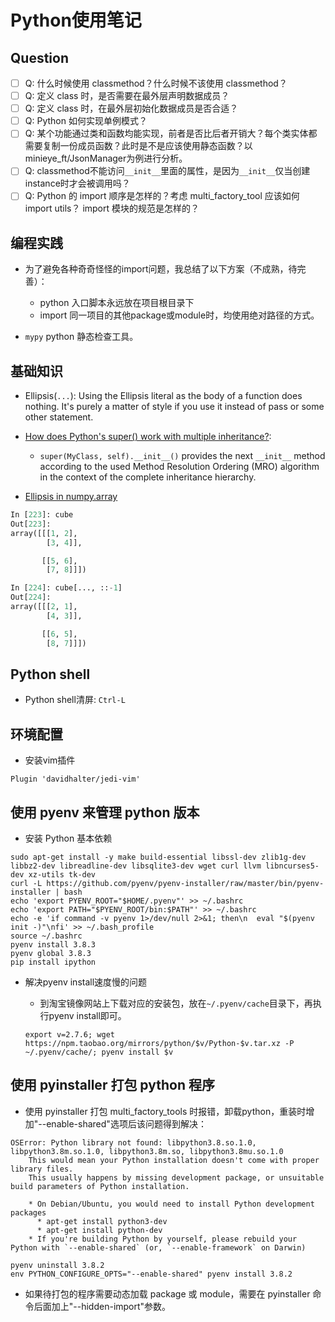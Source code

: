 # Python使用笔记

## Question

- [ ] Q: 什么时候使用 classmethod？什么时候不该使用 classmethod？
- [ ] Q: 定义 class 时，是否需要在最外层声明数据成员？
- [ ] Q: 定义 class 时，在最外层初始化数据成员是否合适？
- [ ] Q: Python 如何实现单例模式？
- [ ] Q: 某个功能通过类和函数均能实现，前者是否比后者开销大？每个类实体都需要复制一份成员函数？此时是不是应该使用静态函数？以minieye_ft/JsonManager为例进行分析。
- [ ] Q: classmethod不能访问`__init__`里面的属性，是因为`__init__`仅当创建instance时才会被调用吗？
- [ ] Q: Python 的 import 顺序是怎样的？考虑 multi_factory_tool 应该如何 import utils？ import 模块的规范是怎样的？

## 编程实践

- 为了避免各种奇奇怪怪的import问题，我总结了以下方案（不成熟，待完善）：
  - python 入口脚本永远放在项目根目录下
  - import 同一项目的其他package或module时，均使用绝对路径的方式。

- `mypy` python 静态检查工具。

## 基础知识

- Ellipsis(`...`): Using the Ellipsis literal as the body of a function does nothing. It's purely a matter of style if you use it instead of pass or some other statement.

- [How does Python's super() work with multiple inheritance?][super]:
  - `super(MyClass, self).__init__()` provides the next `__init__` method according to the used Method Resolution Ordering (MRO) algorithm in the context of the complete inheritance hierarchy.

- [Ellipsis in numpy.array][array_ellipsis]

```python
In [223]: cube
Out[223]:
array([[[1, 2],
        [3, 4]],

       [[5, 6],
        [7, 8]]])

In [224]: cube[..., ::-1]
Out[224]:
array([[[2, 1],
        [4, 3]],

       [[6, 5],
        [8, 7]]])
```

  [super]: https://stackoverflow.com/questions/3277367/how-does-pythons-super-work-with-multiple-inheritance
  [array_ellipsis]: https://stackoverflow.com/questions/772124/what-does-the-ellipsis-object-do

## Python shell

- Python shell清屏: `Ctrl-L`

## 环境配置

- 安装vim插件

```vim
Plugin 'davidhalter/jedi-vim'
```

## 使用 pyenv 来管理 python 版本

- 安装 Python 基本依赖

```shell
sudo apt-get install -y make build-essential libssl-dev zlib1g-dev libbz2-dev libreadline-dev libsqlite3-dev wget curl llvm libncurses5-dev xz-utils tk-dev
curl -L https://github.com/pyenv/pyenv-installer/raw/master/bin/pyenv-installer | bash
echo 'export PYENV_ROOT="$HOME/.pyenv"' >> ~/.bashrc
echo 'export PATH="$PYENV_ROOT/bin:$PATH"' >> ~/.bashrc
echo -e 'if command -v pyenv 1>/dev/null 2>&1; then\n  eval "$(pyenv init -)"\nfi' >> ~/.bash_profile
source ~/.bashrc
pyenv install 3.8.3
pyenv global 3.8.3
pip install ipython
```

- 解决pyenv install速度慢的问题
  - 到淘宝镜像网站上下载对应的安装包，放在`~/.pyenv/cache`目录下，再执行pyenv install即可。

  ```shell
  export v=2.7.6; wget https://npm.taobao.org/mirrors/python/$v/Python-$v.tar.xz -P ~/.pyenv/cache/; pyenv install $v
  ```

## 使用 pyinstaller 打包 python 程序

- 使用 pyinstaller 打包 multi_factory_tools 时报错，卸载python，重装时增加"--enable-shared"选项后该问题得到解决：

```shell
OSError: Python library not found: libpython3.8.so.1.0, libpython3.8m.so.1.0, libpython3.8m.so, libpython3.8mu.so.1.0
    This would mean your Python installation doesn't come with proper library files.
    This usually happens by missing development package, or unsuitable build parameters of Python installation.

    * On Debian/Ubuntu, you would need to install Python development packages
      * apt-get install python3-dev
      * apt-get install python-dev
    * If you're building Python by yourself, please rebuild your Python with `--enable-shared` (or, `--enable-framework` on Darwin)
```

```shell
pyenv uninstall 3.8.2
env PYTHON_CONFIGURE_OPTS="--enable-shared" pyenv install 3.8.2
```

- 如果待打包的程序需要动态加载 package 或 module，需要在 pyinstaller 命令后面加上"--hidden-import"参数。
